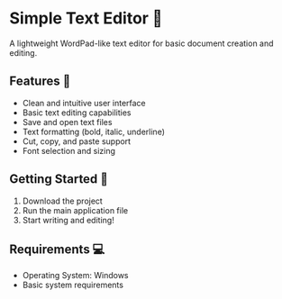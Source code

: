 # Simple Text Editor 📝

A lightweight WordPad-like text editor for basic document creation and editing.

## Features 🌟
* Clean and intuitive user interface
* Basic text editing capabilities 
* Save and open text files
* Text formatting (bold, italic, underline)
* Cut, copy, and paste support
* Font selection and sizing

## Getting Started 🚀
1. Download the project
2. Run the main application file
3. Start writing and editing!

## Requirements 💻
* Operating System: Windows
* Basic system requirements
